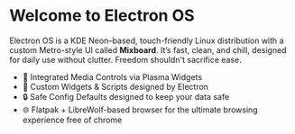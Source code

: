 # Welcome to Electron OS

Electron OS is a KDE Neon–based, touch-friendly Linux distribution with a custom Metro-style UI called **Mixboard**. It’s fast, clean, and chill, designed for daily use without clutter. Freedom shouldn't sacrifice ease.

- 🎵 Integrated Media Controls via Plasma Widgets
- 🧩 Custom Widgets & Scripts designed by Electron
- 🔒 Safe Config Defaults designed to keep your data safe
- 🌐 Flatpak + LibreWolf-based browser for the ultimate browsing experience free of chrome
